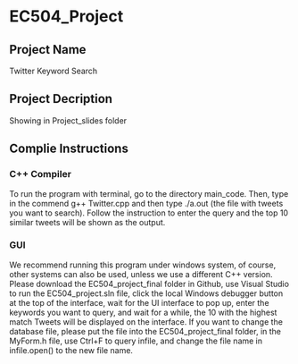 # EC504_Project
 
## Project Name
Twitter Keyword Search

## Project Decription
Showing in Project_slides folder 

## Complie Instructions
### C++ Compiler
To run the program with terminal, go to the directory main_code. Then, type in the commend g++ Twitter.cpp and then type ./a.out (the file with tweets you want to search). Follow the instruction to enter the query and the top 10 similar tweets will be shown as the output.

### GUI
We recommend running this program under windows system, of course, other systems can also be used, unless we use a different C++ version. Please download the EC504_project_final folder in Github, use Visual Studio to run the EC504_project.sln file, click the local Windows debugger button at the top of the interface, wait for the UI interface to pop up, enter the keywords you want to query, and wait for a while, the 10 with the highest match Tweets will be displayed on the interface. If you want to change the database file, please put the file into the EC504_project_final folder, in the MyForm.h file, use Ctrl+F to query infile, and change the file name in infile.open() to the new file name.

